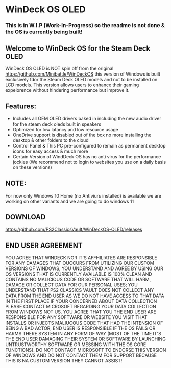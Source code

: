 # WinDeck OS OLED
### This is in W.I.P (Work-In-Progress) so the readme is not done & the OS is currently being built! ###

## Welcome to WinDeck OS for the Steam Deck OLED ##

WinDeck OS OLED is NOT spin off from the original https://github.com/Minibattle/WinDeckOS this version of Windows is built exclusively fdor the Steam Deck OLED models and not to be installed on LCD models.
This version allows users to enhance their gaming expeiorence without hindering performance but improve it.

## Features: ##
- Includes all OEM OLED drivers baked in including the new audio driver for the steam deck oleds built in speakers
- Optimized for low latancy and low resource usage
- OneDrive support is disabled out of the box no more installing the desktop & other folders to the cloud
- Control Panel & This PC pre-configured to remain as permanent desktop icons for easy access & much more
- Certain Version of WindDeck OS has no anti virus for the performance jockies (We recommend not to login to websites you use on a daily basis on these versions)

## NOTE: ## 
For now only Windows 10 Home (no Antiviurs installed) is available we are working on other variants and we are going to do windows 11

## DOWNLOAD ##
https://github.com/PS2ClassicsVault/WinDeckOS-OLED/releases

## END USER AGREEMENT ##
YOU AGREE THAT WINDECK NOR IT'S AFFHILIATES ARE RESPONSIBLE FOR ANY DAMAGES THAT OUCCURS FROM UTILIZING OUR CUSTOM VERSIONS OF WINDOWS, YOU UNDERSTAND AND AGREE BY USING OUR OS VERSIONS THAT IS CURRENTLY AVAILABLE IS 100% CLEAN AND CONTAINS NO MALICIOUS CODE OR SOFTWARE THAT WILL HARM, DAMAGE OR COLLECT DATA FOR OUR PERSONAL USES; YOU UNDERSTAND THAT PS2 CLASSICS VAULT DOES NOT COLLECT ANY DATA FROM THE END USER AS WE DO NOT HAVE ACCESS TO THAT DATA IN THE FIRST PLACE IF YOUR CONCERNED ABOUT DATA COLLECTION PLEASE CONTACT MICROSOFT REGARDING YOUR DATA COLLECTION FROM WINDOWS NOT US. YOU AGREE THAT YOU THE END USER ARE RESPONSIBLE FOR ANY SOFTWARE OR WEBSITE YOU VISIT THAT INSTALLS OR INJECTS MALIUCOUS CODE THAT HAD THE INTENSION OF BEING A BAD ACTOR, END USER IS RESPONSIBLE IF THE OS FAILS OR HARMS THERE SYSTEM IN ANY FORM OF WAY (MOST OF THE TIME IT'S THE END USER DAMAGING THEIR SYSTEM OR SOFTWARE BY LAUNCHING UNTRUSTWORTHY SOFTWARE OR MESSING WITH THE OS CORE FUNCTIONS). DO NOT CONTACT MICROSOFT TO ENDORSE THIS VERSION OF WINDOWS AND DO NOT CONTACT THEM FOR SUPPORT BECAUSE THIS IS NA CUSTOM VERSION THEY CANNOT ASSIST!
